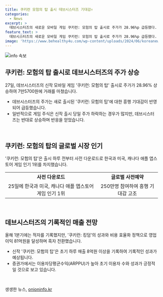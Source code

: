 ```yaml
---
title: 쿠키런 모험의 탑 출시 데브시스터즈 기대감↑
categories:
  - News
excerpt: >
  데브시스터즈의 새로운 모바일 게임 쿠키런: 모험의 탑 출시로 주가가 28.96%p 급등했다. 이 게임은 세계 시장에서 1위를 차지하기도 했고, 사전 다운로드에서도 1위를 기록했다. 이에 따라 흥행 기대가 고조되고 있으며, 이로 인해 데브시스터즈의 매출 개선이 기대된다. 전작인 쿠키런: 킹덤을 뛰어넘는 성과를 기대하는 가운데, 이번 게임이 회사의 실적에 어떤 영향을 미칠지 주목되고 있다. 추가로, 증권가에서는 이번 게임의 성과를 긍정적으로 평가하며, 초기 하루 매출이 8억원 이상을 기록할 것으로 전망되고 있다.
feature_text: >
  데브시스터즈의 새로운 모바일 게임 쿠키런: 모험의 탑 출시로 주가가 28.96%p 급등했다. 이 게임은 세계 시장에서 1위를 차지하기도 했고, 사전 다운로드에서도 1위를 기록했다. 이에 따라 흥행 기대가 고조되고 있으며, 이로 인해 데브시스터즈의 매출 개선이 기대된다. 전작인 쿠키런: 킹덤을 뛰어넘는 성과를 기대하는 가운데, 이번 게임이 회사의 실적에 어떤 영향을 미칠지 주목되고 있다. 추가로, 증권가에서는 이번 게임의 성과를 긍정적으로 평가하며, 초기 하루 매출이 8억원 이상을 기록할 것으로 전망되고 있다.
image: 'https://www.behealthy4u.com/wp-content/uploads/2024/06/koreanews.jpg'
---
```


<p><img src="https://www.behealthy4u.com/wp-content/uploads/2024/06/koreanews.jpg" alt="info 속보" /></p>

<h2 data-ke-size="size26">쿠키런: 모험의 탑 출시로 데브시스터즈의 주가 상승</h2>

<p data-ke-size="size16">27일, 데브시스터즈의 신작 모바일 게임 '쿠키런: 모험의 탑' 출시로 주가가 28.96% 상승하여 7만5700원에 거래를 마쳤습니다.</p>

<ul>
    <li>데브시스터즈의 주가는 새로 출시된 '쿠키런: 모험의 탑'에 대한 흥행 기대감이 반영되어 급등했습니다.</li>
    <li>일반적으로 게임 주식은 신작 출시 당일 주가 하락하는 경우가 많지만, 데브시스터즈는 반대로 상승하며 반응을 얻었습니다.</li>
</ul>

<p data-ke-size="size16">&nbsp;</p>

<h2 data-ke-size="size26">쿠키런: 모험의 탑의 글로벌 시장 인기</h2>

<p data-ke-size="size16">'쿠키런: 모험의 탑'은 출시 하루 전부터 사전 다운로드로 한국과 미국, 캐나다 애플 앱스토어 게임 인기 1위를 차지했습니다.</p>

<table>
    <tr>
        <td style="text-align: center; height: 17px;"><b>사전 다운로드</b></td>
        <td style="text-align: center; height: 17px;"><b>글로벌 사전예약</b></td>
    </tr>
    <tr>
        <td style="text-align: center; height: 17px;">25일에 한국과 미국, 캐나다 애플 앱스토어 게임 인기 1위</td>
        <td style="text-align: center; height: 17px;">250만명 참여하여 흥행 기대감 고조</td>
    </tr>
</table>

<p data-ke-size="size16">&nbsp;</p>

<h2 data-ke-size="size26">데브시스터즈의 기록적인 매출 전망</h2>

<p data-ke-size="size16">올해 1분기에는 적자를 기록했지만, '쿠키런: 킹덤'의 성과와 비용 효율화 정책으로 영업이익 81억원을 달성하며 흑자 전환했습니다.</p>

<ul>
    <li>신작 '쿠키런: 모험의 탑'은 초기 하루 매출 8억원 이상을 기록하여 기록적인 성과가 예상됩니다.</li>
    <li>증권가에서는 이용자당평균수익(ARPPU)가 높아 초기 이용자 수와 성과가 긍정적일 것으로 보고 있습니다.</li>
</ul>

<p data-ke-size="size16">&nbsp;</p>
생생한 뉴스, <a href="https://onioninfo.kr" rel="dofollow">onioninfo.kr</a>


